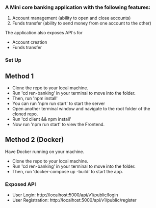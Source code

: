 ### A Mini core banking application with the following features:

1. Account management (ability to open and close accounts)
2. Funds transfer (ability to send money from one account to the other)

The application also exposes API's for
- Account creation
- Funds transfer

### Set Up
## Method 1
- Clone the repo to your local machine.
- Run 'cd ren-banking' in your terminal to move into the folder.
- Then, run 'npm install'
- You can run 'npm run start' to start the server
- Open another terminal window and navigate to the root folder of the cloned repo.
- Run 'cd client && npm install'
- Now run 'npm run start' to view the Frontend.

## Method 2 (Docker)
Have Docker running on your machine.
- Clone the repo to your local machine.
- Run 'cd ren-banking' in your terminal to move into the folder.
- Then, run 'docker-compose up -build' to start the app.

### Exposed API

- User Login: http://localhost:5000/api/v1/public/login
- User Registration: http://localhost:5000/api/v1/public/register

